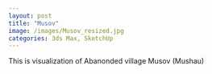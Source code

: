 ```yaml
---
layout: post
title: "Musov"
image: /images/Musov_resized.jpg
categories: 3ds Max, SketchUp
---
```



This is visualization of Abanonded village Musov (Mushau)
